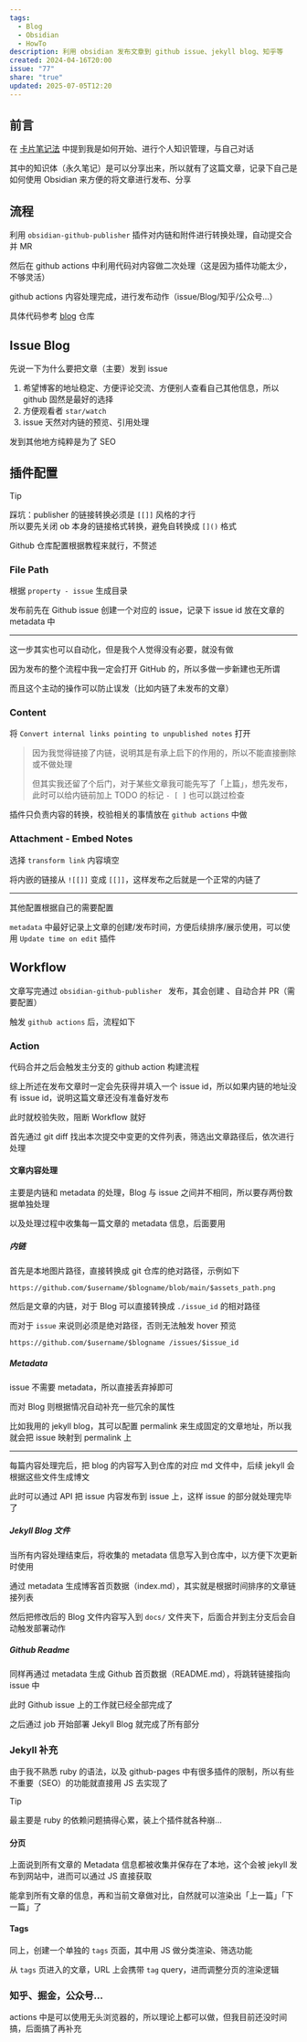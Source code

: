 ```yaml
---
tags:
  - Blog
  - Obsidian
  - HowTo
description: 利用 obsidian 发布文章到 github issue、jekyll blog、知乎等
created: 2024-04-16T20:00
issue: "77"
share: "true"
updated: 2025-07-05T12:20
---
```

  
## 前言  
  
在 [卡片笔记法](../73/%E5%8D%A1%E7%89%87%E7%AC%94%E8%AE%B0%E6%B3%95.md) 中提到我是如何开始、进行个人知识管理，与自己对话  
  
其中的知识体（永久笔记）是可以分享出来，所以就有了这篇文章，记录下自己是如何使用 Obsidian 来方便的将文章进行发布、分享  
  
## 流程  
  
利用 `obsidian-github-publisher` 插件对内链和附件进行转换处理，自动提交合并 MR  
  
然后在 github actions 中利用代码对内容做二次处理（这是因为插件功能太少，不够灵活）  
  
github actions 内容处理完成，进行发布动作（issue/Blog/知乎/公众号...）  
  
具体代码参考 [blog](https://github.com/lei4519/blog) 仓库  
  
## Issue Blog  
  
先说一下为什么要把文章（主要）发到 issue  
  
1. 希望博客的地址稳定、方便评论交流、方便别人查看自己其他信息，所以 github 固然是最好的选择  
2. 方便观看者 `star/watch`  
3. issue 天然对内链的预览、引用处理  
  
发到其他地方纯粹是为了 SEO  
  
## 插件配置  
  
> [!tip]    
> 踩坑：publisher 的链接转换必须是 `[[]]` 风格的才行    
> 所以要先关闭 ob 本身的链接格式转换，避免自转换成 `[]()` 格式  
  
Github 仓库配置根据教程来就行，不赘述  
  
### File Path  
  
根据 `property - issue` 生成目录  
  
发布前先在 Github issue 创建一个对应的 issue，记录下 issue id 放在文章的 metadata 中  
  
---  
  
这一步其实也可以自动化，但是我个人觉得没有必要，就没有做  
  
因为发布的整个流程中我一定会打开 GitHub 的，所以多做一步新建也无所谓  
  
而且这个主动的操作可以防止误发（比如内链了未发布的文章）  
  
### Content  
  
将 `Convert internal links pointing to unpublished notes` 打开  
  
> 因为我觉得链接了内链，说明其是有承上启下的作用的，所以不能直接删除或不做处理  
>  
> 但其实我还留了个后门，对于某些文章我可能先写了「上篇」，想先发布，此时可以给内链前加上 TODO 的标记 `- [ ]` 也可以跳过检查  
  
插件只负责内容的转换，校验相关的事情放在 `github actions` 中做  
  
### Attachment - Embed Notes  
  
选择 `transform link` 内容填空  
  
将内嵌的链接从 `![[]]` 变成 `[[]]`，这样发布之后就是一个正常的内链了  
  
---  
  
其他配置根据自己的需要配置  
  
`metadata` 中最好记录上文章的创建/发布时间，方便后续排序/展示使用，可以使用 `Update time on edit` 插件  
  
## Workflow  
  
文章写完通过 `obsidian-github-publisher ` 发布，其会创建 、自动合并 PR（需要配置）  
  
触发 `github actions` 后，流程如下  
  
### Action  
  
代码合并之后会触发主分支的 github action 构建流程  
  
综上所述在发布文章时一定会先获得并填入一个 issue id，所以如果内链的地址没有 issue id，说明这篇文章还没有准备好发布  
  
此时就校验失败，阻断 Workflow 就好  
  
首先通过 git diff 找出本次提交中变更的文件列表，筛选出文章路径后，依次进行处理  
  
#### 文章内容处理  
  
主要是内链和 metadata 的处理，Blog 与 issue 之间并不相同，所以要存两份数据单独处理  
  
以及处理过程中收集每一篇文章的 metadata 信息，后面要用  
  
##### 内链  
  
首先是本地图片路径，直接转换成 git 仓库的绝对路径，示例如下  
  
```  
https://github.com/$username/$blogname/blob/main/$assets_path.png  
```  
  
然后是文章的内链，对于 Blog 可以直接转换成 `./issue_id` 的相对路径  
  
而对于 `issue` 来说则必须是绝对路径，否则无法触发 hover 预览  
  
```  
https://github.com/$username/$blogname /issues/$issue_id  
```  
  
##### Metadata  
  
issue 不需要 metadata，所以直接丢弃掉即可  
  
而对 Blog 则根据情况自动补充一些冗余的属性  
  
比如我用的 jekyll blog，其可以配置 permalink 来生成固定的文章地址，所以我就会把 issue 映射到 permalink 上  
  
---  
  
每篇内容处理完后，把 blog 的内容写入到仓库的对应 md 文件中，后续 jekyll 会根据这些文件生成博文  
  
此时可以通过 API 把 issue 内容发布到 issue 上，这样 issue 的部分就处理完毕了  
  
##### Jekyll Blog 文件  
  
当所有内容处理结束后，将收集的 metadata 信息写入到仓库中，以方便下次更新时使用  
  
通过 metadata 生成博客首页数据（index.md），其实就是根据时间排序的文章链接列表  
  
然后把修改后的 Blog 文件内容写入到 `docs/` 文件夹下，后面合并到主分支后会自动触发部署动作  
  
##### Github Readme  
  
同样再通过 metadata 生成 Github 首页数据（README.md），将跳转链接指向 issue 中  
  
此时 Github issue 上的工作就已经全部完成了  
  
之后通过 job 开始部署 Jekyll Blog 就完成了所有部分  
  
### Jekyll 补充  
  
由于我不熟悉 ruby 的语法，以及 github-pages 中有很多插件的限制，所以有些不重要（SEO）的功能就直接用 JS 去实现了  
  
> [!tip]    
> 最主要是 ruby 的依赖问题搞得心累，装上个插件就各种崩…  
  
#### 分页  
  
上面说到所有文章的 Metadata 信息都被收集并保存在了本地，这个会被 jekyll 发布到网站中，进而可以通过 JS 直接获取  
  
能拿到所有文章的信息，再和当前文章做对比，自然就可以渲染出「上一篇」「下一篇」了  
  
#### Tags  
  
同上，创建一个单独的 `tags` 页面，其中用 JS 做分类渲染、筛选功能  
  
从 `tags` 页进入的文章，URL 上会携带 `tag` query，进而调整分页的渲染逻辑  
  
### 知乎、掘金，公众号…  
  
actions 中是可以使用无头浏览器的，所以理论上都可以做，但我目前还没时间搞，后面搞了再补充  
